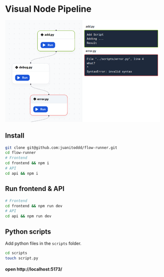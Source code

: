 # Visual Node Pipeline

![Visual Node Pipeline](./docs/hero.png)

## Install

```bash
git clone git@github.com:juanitoddd/flow-runner.git 
cd flow-runner
# Frontend
cd frontend && npm i
# API
cd api && npm i
```

## Run frontend & API

```bash
# Frontend
cd frontend && npm run dev
# API
cd api && npm run dev
```

## Python scripts
Add python files in the ```scripts``` folder.
```bash
cd scripts
touch script.py
```

#### open http://localhost:5173/


